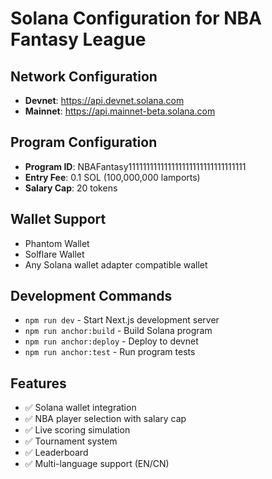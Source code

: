 # Solana Configuration for NBA Fantasy League

## Network Configuration
- **Devnet**: https://api.devnet.solana.com
- **Mainnet**: https://api.mainnet-beta.solana.com

## Program Configuration
- **Program ID**: NBAFantasy111111111111111111111111111111111
- **Entry Fee**: 0.1 SOL (100,000,000 lamports)
- **Salary Cap**: 20 tokens

## Wallet Support
- Phantom Wallet
- Solflare Wallet
- Any Solana wallet adapter compatible wallet

## Development Commands
- `npm run dev` - Start Next.js development server
- `npm run anchor:build` - Build Solana program
- `npm run anchor:deploy` - Deploy to devnet
- `npm run anchor:test` - Run program tests

## Features
- ✅ Solana wallet integration
- ✅ NBA player selection with salary cap
- ✅ Live scoring simulation
- ✅ Tournament system
- ✅ Leaderboard
- ✅ Multi-language support (EN/CN)
